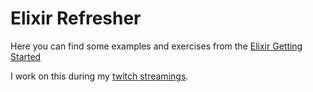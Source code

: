 # Elixir Refresher

Here you can find some examples and exercises from the [Elixir Getting Started](https://elixir-lang.org/getting-started/introduction.html)

I work on this during my [twitch streamings](https://github.com/lerrigatto/twitch).
